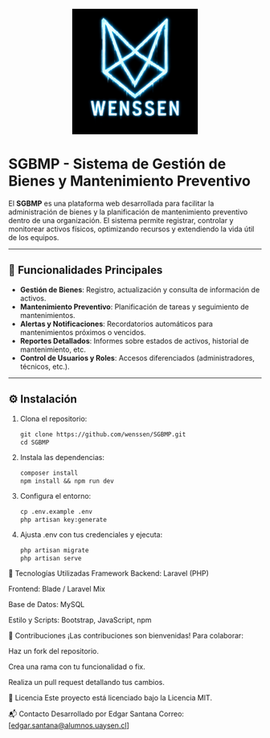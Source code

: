 <p align="center">
  <img src="https://github.com/wenssen/SGBMP/blob/main/wenssen_logo.png" width="250" alt="Logo Wenssen">
</p>

# SGBMP - Sistema de Gestión de Bienes y Mantenimiento Preventivo

El **SGBMP** es una plataforma web desarrollada para facilitar la administración de bienes y la planificación de mantenimiento preventivo dentro de una organización. El sistema permite registrar, controlar y monitorear activos físicos, optimizando recursos y extendiendo la vida útil de los equipos.

---

## 🚀 Funcionalidades Principales

- **Gestión de Bienes**: Registro, actualización y consulta de información de activos.
- **Mantenimiento Preventivo**: Planificación de tareas y seguimiento de mantenimientos.
- **Alertas y Notificaciones**: Recordatorios automáticos para mantenimientos próximos o vencidos.
- **Reportes Detallados**: Informes sobre estados de activos, historial de mantenimiento, etc.
- **Control de Usuarios y Roles**: Accesos diferenciados (administradores, técnicos, etc.).

---

## ⚙️ Instalación

1. Clona el repositorio:
    ```
    git clone https://github.com/wenssen/SGBMP.git
    cd SGBMP
    ```
3. Instala las dependencias:

    ```
    composer install
    npm install && npm run dev
    ```
4. Configura el entorno:

    ```
    cp .env.example .env
    php artisan key:generate
    ```
4. Ajusta .env con tus credenciales y ejecuta:

    ```
    php artisan migrate
    php artisan serve
    ```
🧰 Tecnologías Utilizadas
Framework Backend: Laravel (PHP)

Frontend: Blade / Laravel Mix

Base de Datos: MySQL

Estilo y Scripts: Bootstrap, JavaScript, npm

🤝 Contribuciones
¡Las contribuciones son bienvenidas! Para colaborar:

Haz un fork del repositorio.

Crea una rama con tu funcionalidad o fix.

Realiza un pull request detallando tus cambios.

📄 Licencia
Este proyecto está licenciado bajo la Licencia MIT.

📬 Contacto
Desarrollado por Edgar Santana
Correo: [edgar.santana@alumnos.uaysen.cl]
